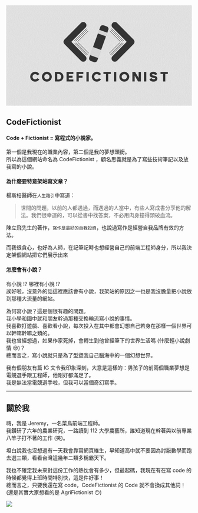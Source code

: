 ![](../../static/img/about.png)
## CodeFictionist
#### Code + Fictionist = 寫程式的小說家。  
第一個是我現在的職業內容，第二個是我的夢想頭銜。  
所以為這個網站命名為 CodeFictionist
，顧名思義就是為了寫些技術筆記以及放我寫的小說。

#### 為什麼要特意架站寫文章？
楊斯棓醫師在`人生路引`中寫道：
> 世間的問題，以前的人都遇過，而遇過的人當中，有些人寫成書分享他的解法。我們很幸運的，可以從書中找答案，不必用肉身撞得頭破血流。

陳立飛先生的著作，`寫作是最好的自我投資`，也說過寫作是經營自我品牌有效的方法。

而我很貪心，也好為人師，在記筆記時也想經營自己的前端工程師身分，所以我決定架個網站把它們展示出來

#### 怎麼會有小說？
有小說 !? 哪裡有小說 !?  
誒好啦，沒意外的話這裡應該會有小說，我架站的原因之一也是我沒膽量把小說放到那種大流量的網站。

為何寫小說？這是個很有趣的問題。  
我小學和國中就和朋友幹過那種交換輪流寫小說的事情。  
我喜歡打遊戲、喜歡看小說，每次投入在其中都會幻想自己若身在那樣一個世界可以幹嘛幹嘛之類的。  
我也曾經想過，如果作家死掉，會轉生到他曾經筆下的世界生活嗎 (什麼輕小說劇情 :unamused:)？  
總而言之，寫小說就只是為了型塑我自己腦海中的一個幻想世界。

我有個朋友有篇 IG 文令我印象深刻，大意是這樣的：男孩子的前兩個職業夢想是電競選手跟工程師，他剛好都滿足了。  
我是無法當電競選手啦，但我可以當個奇幻寫手。

***
## 關於我
嗨，我是 Jeremy，一名菜鳥前端工程師。  
我鑽研了六年的農業研究，一路讀到 112 大學農藝所，誰知道現在幹著與以前專業八竿子打不著的工作 (笑)。

坦白說我也沒想過有一天我會靠寫網頁維生，早知道高中就不要因為討厭數學而跑去選三類，看看台灣這幾年二類多稱霸天下。

我也不確定我未來對這份工作的熱忱會有多少，但最起碼，我現在有在寫 code 的時候都覺得上班時間特別快，這是件好事！  
總而言之，只要我還在寫 code，CodeFictionist 的 Code 就不會換成其他詞！(還是其實大家想看的是 AgriFictionist :no_mouth:)

![](../../static/img/avatar.jpg)